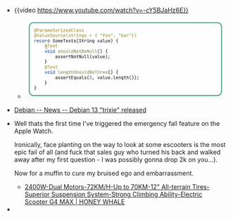- {{video https://www.youtube.com/watch?v=-cY5BJaHz6E}}
	- ![SCR-20250810-lhaa.png](../assets/SCR-20250810-lhaa_1754785937099_0.png)
- [Debian -- News -- Debian 13 "trixie" released ](https://www.debian.org/News/2025/20250809)
- Well thats the first time I've triggered the emergency fall feature on the Apple Watch.
  
  Ironically, face planting on the way to look at some escooters is the most epic fail of all (and fuck that sales guy who turned his back and walked away after my first question - I was possibly gonna drop 2k on you...).
  
  Now for a muffin to cure my bruised ego and embarrassment.
	- [2400W-Dual Motors-72KM/H-Up to 70KM-12&quot; All-terrain Tires-Superior Suspension System-Strong Climbing Ability-Electric Scooter G4 MAX | HONEY WHALE](https://honeywhale.co.nz/shop/all-electric-scooter/g4-max-all-electric-scooter/g4-max/)
-